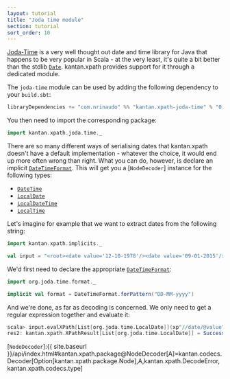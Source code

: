 ```yaml
---
layout: tutorial
title: "Joda time module"
section: tutorial
sort_order: 10
---
```

[Joda-Time](http://www.joda.org/joda-time/) is a very well thought out date and time library for Java that happens to
be very popular in Scala - at the very least, it's quite a bit better than the stdlib [`Date`]. kantan.xpath provides
support for it through a dedicated module.

The `joda-time` module can be used by adding the following dependency to your `build.sbt`:

```scala
libraryDependencies += "com.nrinaudo" %% "kantan.xpath-joda-time" % "0.1.7"
```

You then need to import the corresponding package:

```scala
import kantan.xpath.joda.time._
```

There are so many different ways of serialising dates that kantan.xpath doesn't have a default implementation - whatever
the choice, it would end up more often wrong than right. What you can do, however, is declare an implicit
[`DateTimeFormat`]. This will get you a [`NodeDecoder`] instance for the following types:

* [`DateTime`]
* [`LocalDate`]
* [`LocalDateTime`]
* [`LocalTime`]

Let's imagine for example that we want to extract dates from the following string:

```scala
import kantan.xpath.implicits._

val input = "<root><date value='12-10-1978'/><date value='09-01-2015'/></root>"
```

We'd first need to declare the appropriate [`DateTimeFormat`]:

```scala
import org.joda.time.format._

implicit val format = DateTimeFormat.forPattern("DD-MM-yyyy")
```

And we're done, as far as decoding is concerned. We only need to get a regular expression together and evaluate it:

```scala
scala> input.evalXPath[List[org.joda.time.LocalDate]](xp"//date/@value")
res2: kantan.xpath.XPathResult[List[org.joda.time.LocalDate]] = Success(List(1978-01-12, 2015-01-09))
```



[`Date`]:https://docs.oracle.com/javase/7/docs/api/java/util/Date.html
[`DateTime`]:http://joda-time.sourceforge.net/apidocs/org/joda/time/DateTime.html
[`LocalDate`]:http://joda-time.sourceforge.net/apidocs/org/joda/time/LocalDate.html
[`LocalDateTime`]:http://joda-time.sourceforge.net/apidocs/org/joda/time/LocalDateTime.html
[`LocalTime`]:http://joda-time.sourceforge.net/apidocs/org/joda/time/LocalTime.html
[`DateTimeFormat`]:http://joda-time.sourceforge.net/apidocs/org/joda/time/format/DateTimeFormat.html
[`NodeDecoder`]:{{ site.baseurl }}/api/index.html#kantan.xpath.package@NodeDecoder[A]=kantan.codecs.Decoder[Option[kantan.xpath.package.Node],A,kantan.xpath.DecodeError,kantan.xpath.codecs.type]

